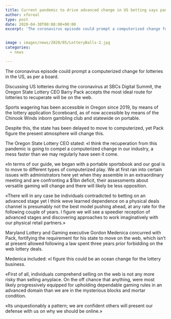 ```yaml
---
title: Current pandemic to drive advanced change in US betting says panel
author: xforeal 
type: post
date: 2020-04-30T00:00:00+00:00
excerpt: 'The coronavirus episode could prompt a computerized change for lotteries in the US, as per a panel '


image : images/news/2020/05/LotteryBalls-2.jpg
categories:
  - news

---
```

The coronavirus episode could prompt a computerized change for lotteries in the US, as per a board. 

Discussing US lotteries during the coronavirus at SBCs Digital Summit, the Oregon State Lottery CEO Barry Pack accepts the most ideal route for lotteries to recuperate will be on the web. 

Sports wagering has been accessible in Oregon since 2019, by means of the lottery application Scoreboard, as of now accessible by means of the Chinook Winds inborn gambling club and statewide on portable. 

Despite this, the state has been delayed to move to computerized, yet Pack figure the present atmosphere will change this. 

The Oregon State Lottery CEO stated: &#171;I think the recuperation from this pandemic is going to compel a computerized change in our industry, a mess faster than we may regularly have seen it come. 

&#171;In terms of our guide, we began with a portable sportsbook and our goal is to move to different types of computerized play. We at first ran into certain issues with administrators here yet when they assemble in an extraordinary meeting and are confronting a $1bn deficit, their assessments about versatile gaming will change and there will likely be less opposition. 

&#171;There will in any case be individuals contradicted to betting on an advanced stage yet I think weve learned dependence on a physical deals channel is presumably not the best model pushing ahead, at any rate for the following couple of years. I figure we will see a speedier reception of advanced stages and discovering approaches to work imaginatively with our physical retail partners.&#187; 

Maryland Lottery and Gaming executive Gordon Medenica concurred with Pack, fortifying the requirement for his state to move on the web, which isn&#8217;t at present allowed following a law spent three years prior forbidding on the web lottery deals. 

Medenica included: &#171;I figure this could be an ocean change for the lottery business. 

&#171;First of all, individuals comprehend selling on the web is not any more risky than selling anyplace. On the off chance that anything, were most likely progressively equipped for upholding dependable gaming rules in an advanced domain than we are in the mysterious blocks and mortar condition. 

&#171;Its unquestionably a pattern; we are confident others will present our defense with us on why we should be online.&#187;